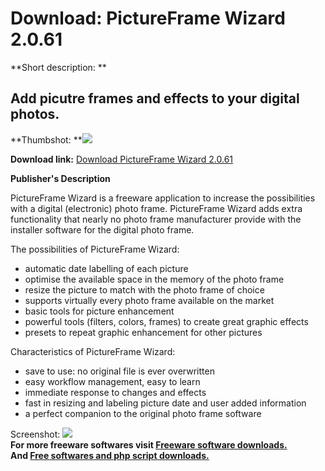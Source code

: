 # Download: PictureFrame Wizard 2.0.61

**Short description: **

## Add picutre frames and effects to your digital photos.

  
**Thumbshot: **![](http://www.freewarefiles.com/screenshot/picframewiz_md.jpg)   
  
**Download link:** [Download PictureFrame Wizard 2.0.61](http://freesoftwares.boysofts.com/PictureFrame-Wizard_program_76754.html)  
  

**Publisher's Description**  
  

PictureFrame Wizard is a freeware application to increase the possibilities
with a digital (electronic) photo frame. PictureFrame Wizard adds extra
functionality that nearly no photo frame manufacturer provide with the
installer software for the digital photo frame.

The possibilities of PictureFrame Wizard:

  * automatic date labelling of each picture 
  * optimise the available space in the memory of the photo frame 
  * resize the picture to match with the photo frame of choice 
  * supports virtually every photo frame available on the market 
  * basic tools for picture enhancement 
  * powerful tools (filters, colors, frames) to create great graphic effects 
  * presets to repeat graphic enhancement for other pictures 

Characteristics of PictureFrame Wizard:

  * save to use: no original file is ever overwritten 
  * easy workflow management, easy to learn 
  * immediate response to changes and effects 
  * fast in resizing and labeling picture date and user added information 
  * a perfect companion to the original photo frame software 

  
  
Screenshot: ![](http://www.freewarefiles.com/screenshot/picframewiz.jpg)  
**For more freeware softwares visit [Freeware software downloads.](http://freesoftwares.boysofts.com/)**   
**And [Free softwares and php script downloads.](http://www.boysofts.com/)**

